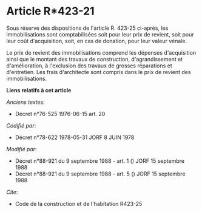 # Article R*423-21

Sous réserve des dispositions de l'article R. 423-25 ci-après, les immobilisations sont comptabilisées soit pour leur prix de
revient, soit pour leur coût d'acquisition, soit, en cas de donation, pour leur valeur vénale.

Le prix de revient des immobilisations comprend les dépenses d'acquisition ainsi que le montant des travaux de construction,
d'agrandissement et d'amélioration, à l'exclusion des travaux de grosses réparations et d'entretien. Les frais d'architecte
sont compris dans le prix de revient des immobilisations.

**Liens relatifs à cet article**

_Anciens textes_:

  - Décret n°76-525 1976-06-15 art. 20

_Codifié par_:

  - Décret n°78-622 1978-05-31 JORF 8 JUIN 1978

_Modifié par_:

  - Décret n°88-921 du 9 septembre 1988 - art. 1 () JORF 15 septembre 1988
  - Décret n°88-921 du 9 septembre 1988 - art. 5 () JORF 15 septembre 1988

_Cite_:

  - Code de la construction et de l'habitation R423-25

